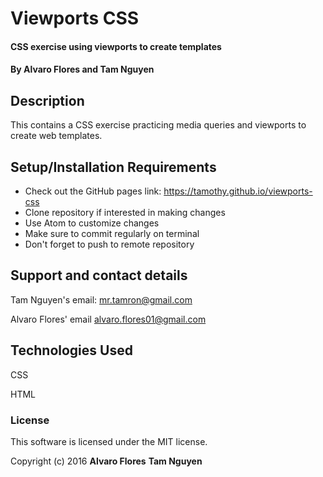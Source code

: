 # Viewports CSS

#### CSS exercise using viewports to create templates

#### By Alvaro Flores and Tam Nguyen

## Description

This contains a CSS exercise practicing media queries and viewports to create web templates.

## Setup/Installation Requirements

* Check out the GitHub pages link: https://tamothy.github.io/viewports-css
* Clone repository if interested in making changes
* Use Atom to customize changes
* Make sure to commit regularly on terminal
* Don't forget to push to remote repository

## Support and contact details

Tam Nguyen's email: mr.tamron@gmail.com

Alvaro Flores' email alvaro.flores01@gmail.com

## Technologies Used

CSS

HTML

### License

This software is licensed under the MIT license.

Copyright (c) 2016 **Alvaro Flores** **Tam Nguyen**
